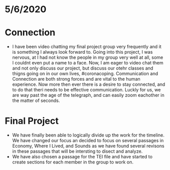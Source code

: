 # 5/6/2020

# Connection 
- I have been video chatting my final project group very frequently and it is something I always look forward to. Going into this project, I was nervous, at I had not know the people in my group very well at all, some I couldnt even put a name to a face. Now, I am eager to video chat them and not only discuss our project, but discuss our otehr classes and thigns going on in our own lives, #coronacoping. Communication and Connection are both strong forces and are vital to the human experience. Now more then ever there is a desire to stay connected, and to do that theri needs to be effective communication. Luckly for us, we are way past the age of the telegraph, and can easily zoom eachother in the matter of seconds. 

# Final Project
- We have finally been able to logically divide up the work for the timeline. We have changed our focus an decided to focus on several passages in Economy, Where I Lived, and Sounds as we have found several revisons in these passages that will be intersting to disect and analyze. 
- We have also chosen a passage for the TEI file and have started to create sections for each member in the group to work on. 